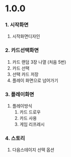 # 1.0.0
### 1. 시작화면
1. 시작화면디자인

### 2. 카드선택화면
1. 카드 랜덤 3장 나열 (처음 5번)
1. 카드 선택
1. 선택 카드 저장
1. 플레이 화면으로 넘어가기

### 3. 플레이화면
1. 플레이방식
    1. 카드 드로우
    1. 카드 사용
    1. 게임 리프레시

### 4. 스토리
1. 다음스테이지 선택 옵션